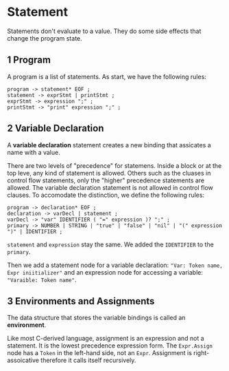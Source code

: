# Statement

Statements don't evaluate to a value. They do some side effects that change the program state.

## 1 Program

A program is a list of statements. As start, we have the following rules:

```text
program -> statement* EOF ;
statement -> exprStmt | printStmt ;
exprStmt -> expression ";" ;
printStmt -> "print" expression ";" ;
```

## 2 Variable Declaration

A **variable declaration** statement creates a new binding that assicates a name with a value.

There are two levels of "precedence" for statemens. Inside a block or at the top leve, any kind of statement is allowed. Others such as the cluases in control flow statements, only the "higher" precedence statements are allowed. The variable declaration statement is not allowed in control flow clauses. To accomodate the distinction, we define the following rules:

```text
program -> declaration* EOF ;
declaration -> varDecl | statement ;
varDecl -> "var" IDENTIFIER ( "=" expression )? ";" ;
primary -> NUMBER | STRING | "true" | "false" | "nil" | "(" expression ")" | IDENTIFIER ;
```

`statement` and `expression` stay the same. We added the `IDENTIFIER` to the `primary`.

Then we add a statement node for a variable declaration: `"Var: Token name, Expr iniitializer"` and an expression node for accessing a variable: `"Varaible: Token name"`.

## 3 Environments and Assignments

The data structure that stores the variable bindings is called an **environment**.

Like most C-derived language, assignment is an expression and not a statement. It is the lowest precedence expression form. The `Expr.Assign` node has a `Token` in the left-hand side, not an `Expr`. Assignment is right-assoicative therefore it calls itself recursively.
